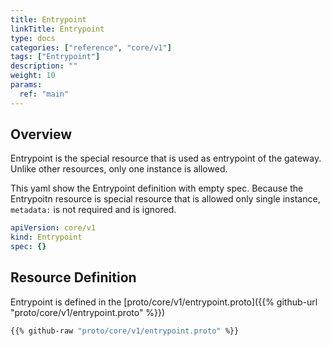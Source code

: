 ```yaml
---
title: Entrypoint
linkTitle: Entrypoint
type: docs
categories: ["reference", "core/v1"]
tags: ["Entrypoint"]
description: ""
weight: 10
params:
  ref: "main"
---
```


## Overview

Entrypoint is the special resource that is used as entrypoint of the gateway.
Unlike other resources, only one instance is allowed.

This yaml show the Entrypoint definition with empty spec.
Because the Entrypoitn resource is special resource that is allowed only single instance,
`metadata:` is not required and is ignored.

```yaml
apiVersion: core/v1
kind: Entrypoint
spec: {}
```

## Resource Definition

Entrypoint is defined in the [proto/core/v1/entrypoint.proto]({{% github-url "proto/core/v1/entrypoint.proto" %}})

```proto
{{% github-raw "proto/core/v1/entrypoint.proto" %}}
```
